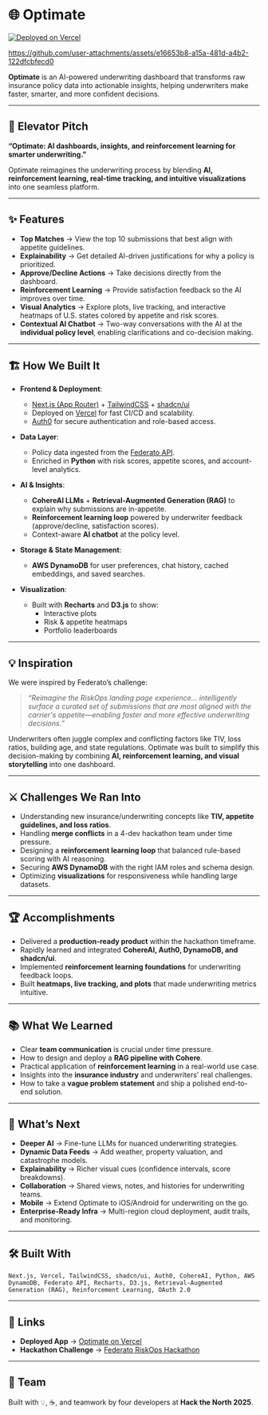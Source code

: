 # 🌐 Optimate  

[![Deployed on Vercel](https://img.shields.io/badge/Live%20Demo-Vercel-blue?logo=vercel)](https://optimate-two.vercel.app/auth) 

https://github.com/user-attachments/assets/e16653b8-a15a-481d-a4b2-122dfcbfecd0

**Optimate** is an AI-powered underwriting dashboard that transforms raw insurance policy data into actionable insights, helping underwriters make faster, smarter, and more confident decisions.  

---

## 🚀 Elevator Pitch  

**“Optimate: AI dashboards, insights, and reinforcement learning for smarter underwriting.”**  

Optimate reimagines the underwriting process by blending **AI, reinforcement learning, real-time tracking, and intuitive visualizations** into one seamless platform.  

---

## ✨ Features  

- **Top Matches** → View the top 10 submissions that best align with appetite guidelines.  
- **Explainability** → Get detailed AI-driven justifications for why a policy is prioritized.  
- **Approve/Decline Actions** → Take decisions directly from the dashboard.  
- **Reinforcement Learning** → Provide satisfaction feedback so the AI improves over time.  
- **Visual Analytics** → Explore plots, live tracking, and interactive heatmaps of U.S. states colored by appetite and risk scores.  
- **Contextual AI Chatbot** → Two-way conversations with the AI at the **individual policy level**, enabling clarifications and co-decision making.  

---

## 🏗️ How We Built It  

- **Frontend & Deployment**:  
  - [Next.js (App Router)](https://nextjs.org/) + [TailwindCSS](https://tailwindcss.com/) + [shadcn/ui](https://ui.shadcn.com/)  
  - Deployed on [Vercel](https://vercel.com/) for fast CI/CD and scalability.  
  - [Auth0](https://auth0.com/) for secure authentication and role-based access.  

- **Data Layer**:  
  - Policy data ingested from the [Federato API](https://product.federato.ai/).  
  - Enriched in **Python** with risk scores, appetite scores, and account-level analytics.  

- **AI & Insights**:  
  - **CohereAI LLMs** + **Retrieval-Augmented Generation (RAG)** to explain why submissions are in-appetite.  
  - **Reinforcement learning loop** powered by underwriter feedback (approve/decline, satisfaction scores).  
  - Context-aware **AI chatbot** at the policy level.  

- **Storage & State Management**:  
  - **AWS DynamoDB** for user preferences, chat history, cached embeddings, and saved searches.  

- **Visualization**:  
  - Built with **Recharts** and **D3.js** to show:  
    - Interactive plots  
    - Risk & appetite heatmaps  
    - Portfolio leaderboards  

---

## 💡 Inspiration  

We were inspired by Federato’s challenge:  

> *“Reimagine the RiskOps landing page experience… intelligently surface a curated set of submissions that are most aligned with the carrier's appetite—enabling faster and more effective underwriting decisions.”*  

Underwriters often juggle complex and conflicting factors like TIV, loss ratios, building age, and state regulations. Optimate was built to simplify this decision-making by combining **AI, reinforcement learning, and visual storytelling** into one dashboard.  

---

## ⚔️ Challenges We Ran Into  

- Understanding new insurance/underwriting concepts like **TIV, appetite guidelines, and loss ratios**.  
- Handling **merge conflicts** in a 4-dev hackathon team under time pressure.  
- Designing a **reinforcement learning loop** that balanced rule-based scoring with AI reasoning.  
- Securing **AWS DynamoDB** with the right IAM roles and schema design.  
- Optimizing **visualizations** for responsiveness while handling large datasets.  

---

## 🏆 Accomplishments  

- Delivered a **production-ready product** within the hackathon timeframe.  
- Rapidly learned and integrated **CohereAI, Auth0, DynamoDB, and shadcn/ui**.  
- Implemented **reinforcement learning foundations** for underwriting feedback loops.  
- Built **heatmaps, live tracking, and plots** that made underwriting metrics intuitive.  

---

## 📚 What We Learned  

- Clear **team communication** is crucial under time pressure.  
- How to design and deploy a **RAG pipeline with Cohere**.  
- Practical application of **reinforcement learning** in a real-world use case.  
- Insights into the **insurance industry** and underwriters’ real challenges.  
- How to take a **vague problem statement** and ship a polished end-to-end solution.  

---

## 🔮 What’s Next  

- **Deeper AI** → Fine-tune LLMs for nuanced underwriting strategies.  
- **Dynamic Data Feeds** → Add weather, property valuation, and catastrophe models.  
- **Explainability** → Richer visual cues (confidence intervals, score breakdowns).  
- **Collaboration** → Shared views, notes, and histories for underwriting teams.  
- **Mobile** → Extend Optimate to iOS/Android for underwriting on the go.  
- **Enterprise-Ready Infra** → Multi-region cloud deployment, audit trails, and monitoring.  

---

## 🛠️ Built With  

`Next.js, Vercel, TailwindCSS, shadcn/ui, Auth0, CohereAI, Python, AWS DynamoDB, Federato API, Recharts, D3.js, Retrieval-Augmented Generation (RAG), Reinforcement Learning, OAuth 2.0`  

---

## 🔗 Links  

- **Deployed App** → [Optimate on Vercel](https://optimate-two.vercel.app/auth)  
- **Hackathon Challenge** → [Federato RiskOps Hackathon](https://hackthenorth.com/)  

---

## 🙌 Team  

Built with 💡, ☕, and teamwork by four developers at **Hack the North 2025**.  
